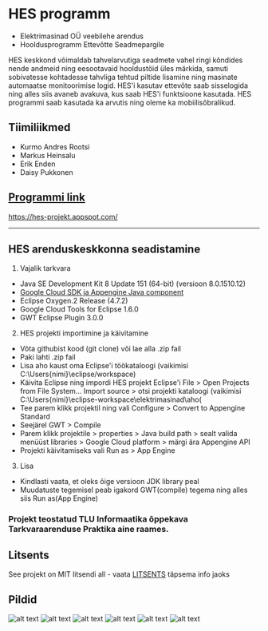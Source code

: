 # HES programm 

* Elektrimasinad OÜ veebilehe arendus 
* Hooldusprogramm Ettevõtte Seadmepargile 

HES keskkond võimaldab tahvelarvutiga seadmete vahel ringi kõndides nende andmeid ning eesootavaid hooldustöid üles märkida, samuti sobivatesse kohtadesse tahvliga tehtud piltide lisamine ning masinate automaatse monitoorimise logid. HES'i kasutav ettevõte saab sisselogida ning alles siis avaneb avakuva, kus saab HES'i funktsioone kasutada. HES programmi saab kasutada ka arvutis ning oleme ka mobiilisõbralikud. 


## Tiimiliikmed
* Kurmo Andres Rootsi
* Markus Heinsalu
* Erik Enden
* Daisy Pukkonen

##  [Programmi link](https://hes-projekt.appspot.com/)

https://hes-projekt.appspot.com/

--------------

## HES arenduskeskkonna seadistamine 
1. Vajalik tarkvara 
* Java SE Development Kit 8 Update 151 (64-bit) (versioon 8.0.1510.12)
* [Google Cloud SDK ja Appengine Java component](https://cloud.google.com/appengine/docs/standard/java/building-app/environment-setup)
* Eclipse Oxygen.2 Release (4.7.2)
* Google Cloud Tools for Eclipse 1.6.0 
* GWT Eclipse Plugin 3.0.0

2. HES projekti importimine ja käivitamine
* Võta githubist kood (git clone) või lae alla .zip fail
* Paki lahti .zip fail
* Lisa aho kaust oma Eclipse'i töökataloogi (vaikimisi C:\Users\{nimi}\eclipse/workspace)
* Käivita Eclipse ning impordi HES projekt Eclipse'i
  File > Open Projects from File System...
  Import source > otsi projekti kataloogi (vaikimisi C:\Users\{nimi}\eclipse-workspace\elektrimasinad\aho(
* Tee parem klikk projektil ning vali
  Configure > Convert to Appengine Standard
* Seejärel 
  GWT > Compile
* Parem klikk projektile > properties > Java build path > sealt valida menüüst libraries > Google Cloud platform > märgi ära Appengine API
* Projekti käivitamiseks vali
  Run as > App Engine 
3. Lisa
* Kindlasti vaata, et oleks õige versioon JDK library peal
* Muudatuste tegemisel peab igakord GWT(compile) tegema ning alles siis Run as(App Engine)

### Projekt teostatud TLU Informaatika õppekava Tarkvaraarenduse Praktika aine raames.

## Litsents

See projekt on MIT litsendi all - vaata [LITSENTS](https://github.com/kurmorootsi/aho/blob/master/LICENSE.md) täpsema info jaoks

## Pildid

![alt text](https://github.com/kurmorootsi/aho/blob/master/login.png)
![alt text](https://github.com/kurmorootsi/aho/blob/master/avakuva.png)
![alt text](https://github.com/kurmorootsi/aho/blob/master/hooldustoo.png)
![alt text](https://github.com/kurmorootsi/aho/blob/master/raport.png)
![alt text](https://github.com/kurmorootsi/aho/blob/master/monitooring.png)
![alt text](https://github.com/kurmorootsi/aho/blob/master/hooldus.png)

